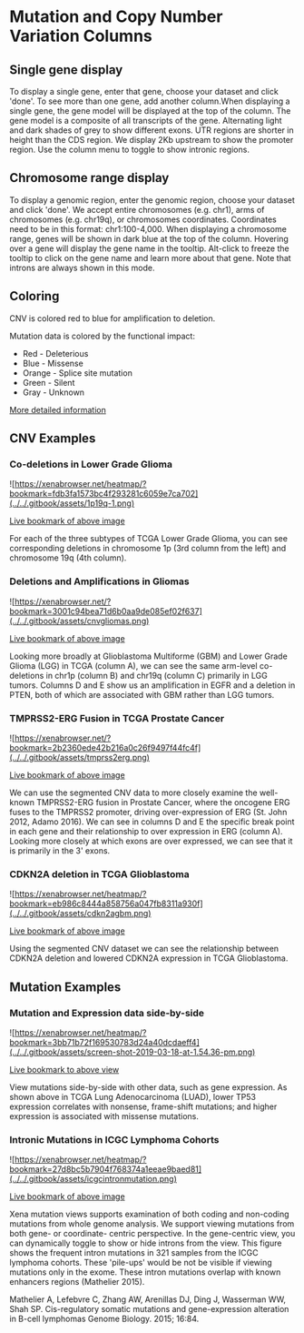 # Mutation and Copy Number Variation Columns

## Single gene display

To display a single gene, enter that gene, choose your dataset and click 'done'. To see more than one gene, add another column.When displaying a single gene, the gene model will be displayed at the top of the column. The gene model is a composite of all transcripts of the gene. Alternating light and dark shades of grey to show different exons. UTR regions are shorter in height than the CDS region. We display 2Kb upstream to show the promoter region. Use the column menu to toggle to show intronic regions.

## Chromosome range display

To display a genomic region, enter the genomic region, choose your dataset and click 'done'. We accept entire chromosomes \(e.g. chr1\), arms of chromosomes \(e.g. chr19q\), or chromosomes coordinates. Coordinates need to be in this format: chr1:100-4,000. When displaying a chromosome range, genes will be shown in dark blue at the top of the column. Hovering over a gene will display the gene name in the tooltip. Alt-click to freeze the tooltip to click on the gene name and learn more about that gene. Note that introns are always shown in this mode.

## Coloring

CNV is colored red to blue for amplification to deletion. 

Mutation data is colored by the functional impact:

* Red - Deleterious
* Blue - Missense
* Orange - Splice site mutation
* Green - Silent
* Gray - Unknown

[More detailed information](../../faq/basic-xena-browser.md#how-are-mutations-colored)

## CNV Examples

### Co-deletions in Lower Grade Glioma <a id="codeletionsinlowergradeglioma"></a>

![https://xenabrowser.net/heatmap/?bookmark=fdb3fa1573bc4f293281c6059e7ca702](../../.gitbook/assets/1p19q-1.png)

[Live bookmark of above image](https://xenabrowser.net/heatmap/?bookmark=fdb3fa1573bc4f293281c6059e7ca702)

For each of the three subtypes of TCGA Lower Grade Glioma, you can see corresponding deletions in chromosome 1p \(3rd column from the left\) and chromosome 19q \(4th column\).

### Deletions and Amplifications in Gliomas <a id="deletionsandamplificationsingliomas"></a>

![https://xenabrowser.net/?bookmark=3001c94bea71d6b0aa9de085ef02f637](../../.gitbook/assets/cnvgliomas.png)

[Live bookmark of above image](https://xenabrowser.net/?bookmark=3001c94bea71d6b0aa9de085ef02f637)

Looking more broadly at Glioblastoma Multiforme \(GBM\) and Lower Grade Glioma \(LGG\) in TCGA \(column A\), we can see the same arm-level co-deletions in chr1p \(column B\) and chr19q \(column C\) primarily in LGG tumors. Columns D and E show us an amplification in EGFR and a deletion in PTEN, both of which are associated with GBM rather than LGG tumors.

### TMPRSS2-ERG Fusion in TCGA Prostate Cancer <a id="tmprss2ergfusionintcgaprostatecancer"></a>

![https://xenabrowser.net/?bookmark=2b2360ede42b216a0c26f9497f44fc4f](../../.gitbook/assets/tmprss2erg.png)

[Live bookmark of above image](https://xenabrowser.net/?bookmark=2b2360ede42b216a0c26f9497f44fc4f)

We can use the segmented CNV data to more closely examine the well-known TMPRSS2-ERG fusion in Prostate Cancer, where the oncogene ERG fuses to the TMPRSS2 promoter, driving over-expression of ERG \(St. John 2012, Adamo 2016\). We can see in columns D and E the specific break point in each gene and their relationship to over expression in ERG \(column A\). Looking more closely at which exons are over expressed, we can see that it is primarily in the 3' exons.

### CDKN2A deletion in TCGA Glioblastoma <a id="cdkn2adeletionintcgaglioblastoma"></a>

![https://xenabrowser.net/heatmap/?bookmark=eb986c8444a858756a047fb8311a930f](../../.gitbook/assets/cdkn2agbm.png)

[Live bookmark of above image](https://xenabrowser.net/heatmap/?bookmark=eb986c8444a858756a047fb8311a930f)

Using the segmented CNV dataset we can see the relationship between CDKN2A deletion and lowered CDKN2A expression in TCGA Glioblastoma.

## Mutation Examples

### Mutation and Expression data side-by-side

![https://xenabrowser.net/heatmap/?bookmark=3bb71b72f169530783d24a40dcdaeff4](../../.gitbook/assets/screen-shot-2019-03-18-at-1.54.36-pm.png)

[Live bookmark to above view](https://xenabrowser.net/heatmap/?bookmark=3bb71b72f169530783d24a40dcdaeff4)

View mutations side-by-side with other data, such as gene expression. As shown above in TCGA Lung Adenocarcinoma \(LUAD\), lower TP53 expression correlates with nonsense, frame-shift mutations; and higher expression is associated with missense mutations.

### Intronic Mutations in ICGC Lymphoma Cohorts

![https://xenabrowser.net/heatmap/?bookmark=27d8bc5b7904f768374a1eeae9baed81](../../.gitbook/assets/icgcintronmutation.png)

[Live bookmark of above image](https://xenabrowser.net/heatmap/?bookmark=27d8bc5b7904f768374a1eeae9baed81)

Xena mutation views supports examination of both coding and non-coding mutations from whole genome analysis. We support viewing mutations from both gene- or coordinate- centric perspective. In the gene-centric view, you can dynamically toggle to show or hide introns from the view. This figure shows the frequent intron mutations in 321 samples from the ICGC lymphoma cohorts. These 'pile-ups' would be not be visible if viewing mutations only in the exome. These intron mutations overlap with known enhancers regions \(Mathelier 2015\).

Mathelier A, Lefebvre C, Zhang AW, Arenillas DJ, Ding J, Wasserman WW, Shah SP. Cis-regulatory somatic mutations and gene-expression alteration in B-cell lymphomas Genome Biology. 2015; 16:84.





